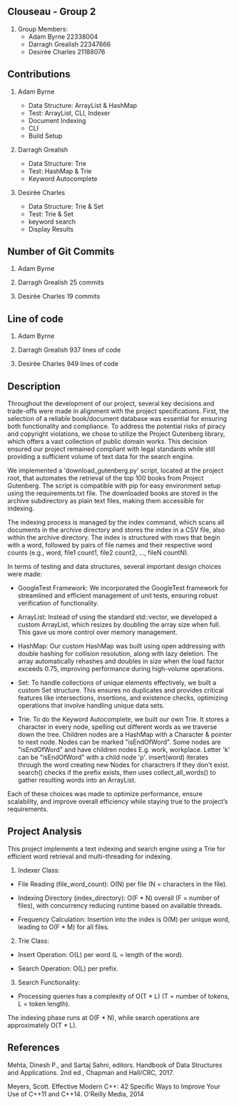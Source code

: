 ## Clouseau - Group 2
1. Group Members:
    - Adam Byrne 22338004
    - Darragh Grealish 22347666
    - Desirèe Charles 21188076

## Contributions 
1. Adam Byrne
    - Data Structure: ArrayList & HashMap
    - Test: ArrayList, CLI, Indexer
    - Document Indexing
    - CLI
    - Build Setup 

2. Darragh Grealish
    - Data Structure: Trie
    - Test: HashMap & Trie
    - Keyword Autocomplete 
    

3. Desirèe Charles
    - Data Structure: Trie & Set
    - Test: Trie & Set
    - keyword search
    - Display Results

## Number of Git Commits
1. Adam Byrne

2. Darragh Grealish
25 commits 

3. Desirèe Charles
19 commits

## Line of code
1. Adam Byrne

2. Darragh Grealish
937 lines of code

3. Desirèe Charles
949 lines of code 

## Description 

Throughout the development of our project, several key decisions and trade-offs were made in alignment with the project specifications. First, the selection of a reliable book/document database was essential for ensuring both functionality and compliance. To address the potential risks of piracy and copyright violations, we chose to utilize the Project Gutenberg library, which offers a vast collection of public domain works. This decision ensured our project remained compliant with legal standards while still providing a sufficient volume of text data for the search engine.

We implemented a 'download_gutenberg.py' script, located at the project root, that automates the retrieval of the top 100 books from Project Gutenberg. The script is compatible with pip for easy environment setup using the requirements.txt file. The downloaded books are stored in the archive subdirectory as plain text files, making them accessible for indexing.

The indexing process is managed by the index command, which scans all documents in the archive directory and stores the index in a CSV file, also within the archive directory. The index is structured with rows that begin with a word, followed by pairs of file names and their respective word counts (e.g., word, file1 count1, file2 count2, ..., fileN countN).

In terms of testing and data structures, several important design choices were made:

- GoogleTest Framework: We incorporated the GoogleTest framework for streamlined and efficient management of unit tests, ensuring robust verification of functionality.

- ArrayList: Instead of using the standard std::vector, we developed a custom ArrayList, which resizes by doubling the array size when full. This gave us more control over memory management.

- HashMap: Our custom HashMap was built using open addressing with double hashing for collision resolution, along with lazy deletion. The array automatically rehashes and doubles in size when the load factor exceeds 0.75, improving performance during high-volume operations.

- Set: To handle collections of unique elements effectively, we built a custom Set structure. This ensures no duplicates and provides critical features like intersections, insertions, and existence checks, optimizing operations that involve handling unique data sets.

- Trie: To do the Keyword Autocomplete, we built our own Trie. It stores a character in every node, spelling out different words as we traverse down the tree. Children nodes are a HashMap with a Character & pointer to next node. Nodes can be marked "isEndOfWord". Some nodes are "isEndOfWord" and have children nodes E.g. work, workplace. Letter 'k' can be "isEndOfWord" with a child node 'p'. insert(word) iterates through the word creating new Nodes for charactrers if they don't exist. search() checks if the prefix exists, then uses collect_all_words() to gather resulting words into an ArrayList.

Each of these choices was made to optimize performance, ensure scalability, and improve overall efficiency while staying true to the project’s requirements.

## Project Analysis
This project implements a text indexing and search engine using a Trie for efficient word retrieval and multi-threading for indexing.

1. Indexer Class:

- File Reading (file_word_count): O(N) per file (N = characters in the file).

- Indexing Directory (index_directory): O(F * N) overall (F = number of files), with concurrency reducing runtime based on available threads.

- Frequency Calculation: Insertion into the index is O(M) per unique word, leading to O(F * M) for all files.

2. Trie Class:

- Insert Operation: O(L) per word (L = length of the word).

- Search Operation: O(L) per prefix.

3. Search Functionality:

- Processing queries has a complexity of O(T * L) (T = number of tokens, L = token length).

The indexing phase runs at O(F * N), while search operations are approximately O(T * L). 

## References

Mehta, Dinesh P., and Sartaj Sahni, editors. Handbook of Data Structures and Applications. 2nd ed., Chapman and Hall/CRC, 2017.

Meyers, Scott. Effective Modern C++: 42 Specific Ways to Improve Your Use of C++11 and C++14. O'Reilly Media, 2014